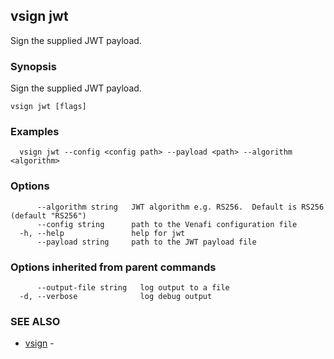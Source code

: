 ## vsign jwt

Sign the supplied JWT payload.

### Synopsis

Sign the supplied JWT payload.

```
vsign jwt [flags]
```

### Examples

```
  vsign jwt --config <config path> --payload <path> --algorithm <algorithm>
```

### Options

```
      --algorithm string   JWT algorithm e.g. RS256.  Default is RS256 (default "RS256")
      --config string      path to the Venafi configuration file
  -h, --help               help for jwt
      --payload string     path to the JWT payload file
```

### Options inherited from parent commands

```
      --output-file string   log output to a file
  -d, --verbose              log debug output
```

### SEE ALSO

* [vsign](vsign.md)	 - 

